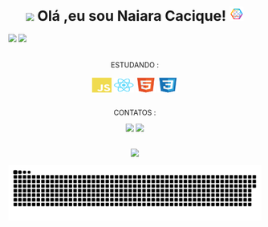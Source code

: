 

<h1 align="center">
 <img src="https://media.giphy.com/media/hvRJCLFzcasrR4ia7z/giphy.gif" width="28">
Olá ,eu sou Naiara Cacique! 
  <img src='https://github.com/Nai-cacique/Nai-cacique/blob/main/icons8-connect-develop-48.png'width="28">
</h1>

  <img height="180em" src="https://github-readme-stats.vercel.app/api?username=Nai-cacique&show_icons=true&theme=synthwave&include_all_commits=true&count_private=true"/>
  <img height="180em" src="https://github-readme-stats.vercel.app/api/top-langs/?username=Nai-cacique&layout=compact&langs_count=7&theme=synthwave"/>
</div>


<div style="display: inline_block"><br>

<div align="center""><br>
  ESTUDANDO :

<div align="center">
<div style="display: inline_block"><br>
  <img align="center" alt="Nai-Js" height="30" width="40" src="https://raw.githubusercontent.com/devicons/devicon/master/icons/javascript/javascript-plain.svg">
  <img align="center" alt="Nai-React" height="30" width="40" src="https://raw.githubusercontent.com/devicons/devicon/master/icons/react/react-original.svg">
  <img align="center" alt="Nai -HTML" height="30" width="40" src="https://raw.githubusercontent.com/devicons/devicon/master/icons/html5/html5-original.svg">
  <img align="center" alt="Nai-CSS" height="30" width="40" src="https://raw.githubusercontent.com/devicons/devicon/master/icons/css3/css3-original.svg">
  </div>
 </div>
</br>

CONTATOS :
<div align="center"">
<a href = "mailto:naiaracacique@gmail.com"><img src="https://img.shields.io/badge/-Gmail-%23333?style=for-the-badge&logo=gmail&logoColor=white" destino ="_blank"></a>
<a href="https://www.linkedin.com/in/naiara-lana-cacique-277a3624a/" target="_blank"><img src="https://img.shields.io/badge/LinkedIn-0077B5?style=for-the-badge&logo=linkedin&logoColor=white" target="_blank"></a>

</div>
</br>
<p align="center">   <img alingn="center" src="https://profile-counter.glitch.me/Nai-cacique/count.svg" /></p>

![ Animação de cobra ](https://github.com/Nai-cacique/Nai-cacique/blob/output/github-contribution-grid-snake.svg)


